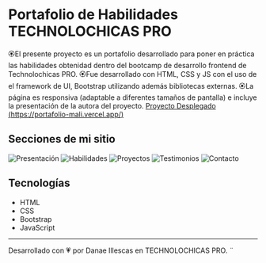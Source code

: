 # Portafolio de Habilidades TECHNOLOCHICAS PRO

🏵️El presente proyecto es un portafolio desarrollado para poner en práctica las habilidades obtenidad dentro del bootcamp de desarrollo frontend de Technolochicas PRO.
🏵️Fue desarrollado con HTML, CSS y JS con el uso de el framework de UI, Bootstrap utilizando además bibliotecas externas.
🏵️La página es responsiva (adaptable a diferentes tamaños de pantalla) e incluye la presentación de la autora del proyecto.
[Proyecto Desplegado (https://portafolio-mali.vercel.app/)](https://portafolio-mali.vercel.app/)

## Secciones de mi sitio 
![Presentación](assets/readme/imagen)
![Habilidades](assets/readme/imagen)
![Proyectos](assets/readme/imagen)
![Testimonios](assets/readme/imagen)
![Contacto](assets/readme/imagen)

## Tecnologías

* HTML
* CSS
* Bootstrap
* JavaScript

---
Desarrollado con 💗 por Danae Illescas en TECHNOLOCHICAS PRO.  ¨

